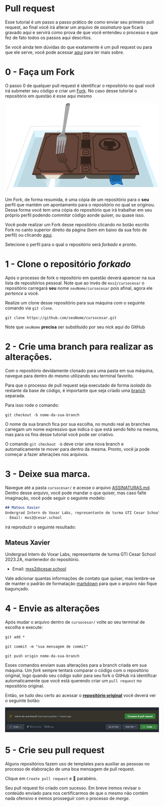 # Pull request

Esse tutorial é um passo a passo prático de como enviar seu primeiro pull request, ao final você irá alterar um arquivo de _assinatura_ que ficará gravado aqui e servirá como prova de que você entendeu o processo e que fez de fato todos os passos aqui descritos.

Se você ainda tem dúvidas do que exatamente é um pull request ou para que ele serve, você pode acessar [aqui](https://docs.github.com/pt/github/collaborating-with-pull-requests/proposing-changes-to-your-work-with-pull-requests/about-pull-requests) para ler mais sobre.

# 0 - Faça um Fork

O passo 0 de qualquer pull request é identificar o repositório no qual você irá submeter seu código e criar um [Fork](https://docs.github.com/pt/get-started/quickstart/fork-a-repo). No caso desse tutorial o repositório em questão é esse aqui mesmo

<p align="center">
  <img src="https://raw.githubusercontent.com/aprenda-git/pull-request/main/imagens/fork.gif">
</p>

Um Fork, de forma resumida, é uma cópia de um repositório para o **seu** perfil que mantém um apontamento para o repositório no qual se originou.
Dessa forma você tem uma cópia do repositório que irá trabalhar em seu próprio perfil podendo _commitar_ código aonde quiser, ou quase isso.

Você pode realizar um Fork desse repositório clicando no botão escrito Fork no canto superior direito da página (bem em baixo da sua foto de perfil) ou clicando [aqui](https://github.com/mxs2/cursocesar/fork).

Selecione o perfil para o qual o repositório será _forkado_ e pronto.

# 1 - Clone o repositório _forkado_

Após o processo de fork o repositório em questão deverá aparecer na sua lista de repositórios pessoal. Note que ao invés de `mxs2/cursocesar` o repositório carregará **seu** nome `seuNome/cursocesar` pois afinal, agora ele _pertence_ a você.

Realize um clone desse repositório para sua máquina com o seguinte comando via `git clone`.

`git clone https://github.com/seuNome/cursocesar.git`

Note que `seuNome` **precisa** ser substituido por seu _nick_ aqui do GitHub

# 2 - Crie uma branch para realizar as alterações.

Com o repositório devidamente clonado para uma pasta em sua máquina, navegue para dentro do mesmo utilizando seu terminal favorito.

Para que o processo de pull request seja executado de forma _isolada_ do restante da base de código, é importante que seja criado uma [branch](https://docs.github.com/pt/github/collaborating-with-pull-requests/proposing-changes-to-your-work-with-pull-requests/about-branches) separada.

Para isso rode o comando:

`git checkout -b nome-da-sua-branch`

O nome da sua branch fica por sua escolha, no mundo real as branches carregam um nome expressivo que indica o que está sendo feito na mesma, mas para os fins desse tutorial você pode ser criativo.

O comando `git checkout -b` deve criar uma nova branch e automaticamente te mover para dentro da mesma. Pronto, você ja pode começar a fazer alterações nos arquivos.

# 3 - Deixe sua marca.

Navegue até a pasta `cursocesar/` e acesse o arquivo [ASSINATURAS.md](./ASSINATURAS.md). Dentro desse arquivo, você pode mandar o que quiser, mas caso falte imaginação, você pode seguir o seguinte modelo:

```markdown
## Mateus Xavier
Undergrad Intern do Voxar Labs, representante de turma GTI Cesar School 2023.2A, mantenedor do repositório.
- Email: mxs2@cesar.school
```

irá reproduzir o seguinte resultado:
## Mateus Xavier
Undergrad Intern do Voxar Labs, representante de turma GTI Cesar School 2023.2A, mantenedor do repositório.
- Email: mxs2@cesar.school

Vale adicionar quantas informações de contato que quiser, mas lembre-se de manter o padrão de formatação [markdown](https://www.markdownguide.org/getting-started/) para que o arquivo não fique bagunçado.

# 4 - Envie as alterações

Após mudar o arquivo dentro de `cursocesar/` volte ao seu terminal de escolha e execute:

`git add *`

`git commit -m "sua mensagem de commit"`

`git push origin nome-da-sua-branch`

Esses comandos enviam suas alterações para a branch criada em sua máquina. 
Um _fork_ sempre tentará comparar o código com o repositório original, logo quando seu código subir para seu fork o GitHub irá identificar automaticamente que você está querendo criar um `pull request` no repositório original. 

Então, se tudo deu certo ao acessar o **[repositório original](https://github.com/mxs2/cursocesar)** você deverá ver o seguinte botão:

<p align="center">
  <img src="https://raw.githubusercontent.com/aprenda-git/pull-request/main/imagens/compare.png">
</p>

# 5 - Crie seu pull request

Alguns repositórios fazem uso de templates para auxiliar as pessoas no processo de elaboração de uma boa mensagem de pull request.

Clique em `Create pull request` e :tada: parabéns.

Seu pull request foi criado com sucesso. Em breve iremos revisar o conteúdo enviado para nos certificarmos de que o mesmo não contém nada ofensivo e iremos prosseguir com o processo de _merge_.
